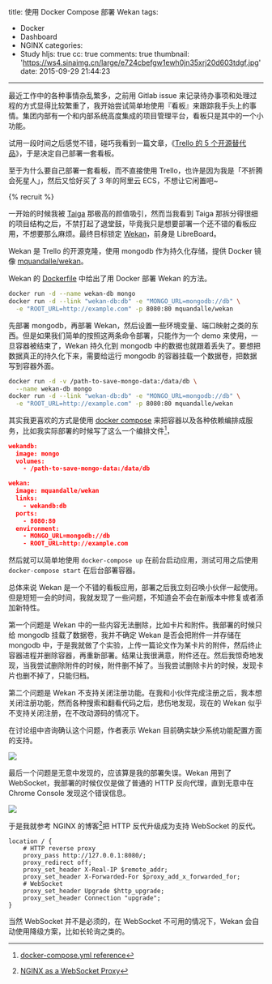 title: 使用 Docker Compose 部署 Wekan
tags:
  - Docker
  - Dashboard
  - NGINX
categories:
  - Study
hljs: true
cc: true
comments: true
thumbnail: 'https://ws4.sinaimg.cn/large/e724cbefgw1ewh0jn35xrj20d603tdgf.jpg'
date: 2015-09-29 21:44:23
---


最近工作中的各种事情杂乱繁多，之前用 Gitlab issue 来记录待办事项和处理过程的方式显得比较繁重了，我开始尝试简单地使用『看板』来跟踪我手头上的事情。集团内部有一个和内部系统高度集成的项目管理平台，看板只是其中的一个小功能。

试用一段时间之后感觉不错，碰巧我看到一篇文章，《[Trello 的 5 个开源替代品][1]》，于是决定自己部署一套看板。

至于为什么要自己部署一套看板，而不直接使用 Trello，也许是因为我是「不折腾会死星人」，然后又恰好买了 3 年的阿里云 ECS，不想让它闲置吧~

<!-- more --><!-- indicate-the-source -->

{% recruit %}

一开始的时候我被 [Taiga][3] 那极高的颜值吸引，然而当我看到 Taiga 那拆分得很细的项目结构之后，不禁打起了退堂鼓，毕竟我只是想要部署一个还不错的看板应用，不想要那么麻烦。最终目标锁定 [Wekan][4]，前身是 LibreBoard。


Wekan 是 Trello 的开源克隆，使用 mongodb 作为持久化存储，提供 Docker 镜像 [mquandalle/wekan][2]。

Wekan 的 [Dockerfile][5] 中给出了用 Docker 部署 Wekan 的方法。

```bash
docker run -d --name wekan-db mongo
docker run -d --link "wekan-db:db" -e "MONGO_URL=mongodb://db" \
  -e "ROOT_URL=http://example.com" -p 8080:80 mquandalle/wekan
```

先部署 mongodb，再部署 Wekan，然后设置一些环境变量、端口映射之类的东西。但是如果我们简单的按照这两条命令部署，只能作为一个 demo 来使用，一旦容器被结束了，Wekan 持久化到 mongodb 中的数据也就跟着丢失了。要想把数据真正的持久化下来，需要给运行 mongodb 的容器挂载一个数据卷，把数据写到容器外面。

```bash
docker run -d -v /path-to-save-mongo-data:/data/db \
  --name wekan-db mongo
docker run -d --link "wekan-db:db" -e "MONGO_URL=mongodb://db" \
  -e "ROOT_URL=http://example.com" -p 8080:80 mquandalle/wekan
```

其实我更喜欢的方式是使用 [docker compose][8] 来把容器以及各种依赖编排成服务，比如我实际部署的时候写了这么一个编排文件[^2]，

[^2]: [docker-compose.yml reference][7]

```json
wekandb:
  image: mongo
  volumes:
    - /path-to-save-mongo-data:/data/db

wekan:
  image: mquandalle/wekan
  links:
    - wekandb:db
  ports:
    - 8080:80
  environment:
    - MONGO_URL=mongodb://db
    - ROOT_URL=http://example.com
```

然后就可以简单地使用 `docker-compose up` 在前台启动应用，测试可用之后使用 `docker-compose start` 在后台部署容器。

总体来说 Wekan 是一个不错的看板应用，部署之后我立刻召唤小伙伴一起使用。但是短短一会的时间，我就发现了一些问题，不知道会不会在新版本中修复或者添加新特性。

第一个问题是 Wekan 中的一些内容无法删除，比如卡片和附件。我部署的时候只给 mongodb 挂载了数据卷，我并不确定 Wekan 是否会把附件一并存储在 mongodb 中，于是我就做了个实验，上传一篇论文作为某卡片的附件，然后终止容器进程并删除容器，再重新部署。结果让我很满意，附件还在。然后我惊奇地发现，当我尝试删除附件的时候，附件删不掉了。当我尝试删除卡片的时候，发现卡片也删不掉了，只能归档。

第二个问题是 Wekan 不支持关闭注册功能。在我和小伙伴完成注册之后，我本想关闭注册功能，然而各种搜索和翻看代码之后，悲伤地发现，现在的 Wekan 似乎不支持关闭注册，在不改动源码的情况下。

在讨论组中咨询确认这个问题，作者表示 Wekan 目前确实缺少系统功能配置方面的支持。

![](https://ws4.sinaimg.cn/large/e724cbefgw1ewhfir4mt5j20k4057dgo.jpg)

最后一个问题是无意中发现的，应该算是我的部署失误。Wekan 用到了 WebSocket，我部署的时候仅仅是做了普通的 HTTP 反向代理，直到无意中在 Chrome Console 发现这个错误信息。

![](https://ws4.sinaimg.cn/large/e724cbefgw1ewh0bjnof8j20ff01ljrw.jpg)

于是我就参考 NGINX 的博客[^1]把 HTTP 反代升级成为支持 WebSocket 的反代。

[^1]: [NGINX as a WebSocket Proxy][6]

```NGINX
location / {
    # HTTP reverse proxy
    proxy_pass http://127.0.0.1:8080/;
    proxy_redirect off;
    proxy_set_header X-Real-IP $remote_addr;
    proxy_set_header X-Forwarded-For $proxy_add_x_forwarded_for;
    # WebSocket
    proxy_set_header Upgrade $http_upgrade;
    proxy_set_header Connection "upgrade";
}
```

当然 WebSocket 并不是必须的，在 WebSocket 不可用的情况下，Wekan 会自动使用降级方案，比如长轮询之类的。


[1]: http://www.oschina.net/translate/5-open-source-alternatives-trello
[2]: https://hub.docker.com/r/mquandalle/wekan/
[3]: https://taiga.io
[4]: http://wekan.io
[5]: https://hub.docker.com/r/mquandalle/wekan/~/dockerfile/
[6]: https://www.NGINX.com/blog/websocket-NGINX/
[7]: https://docs.docker.com/compose/yml/
[8]: https://docs.docker.com/compose/

